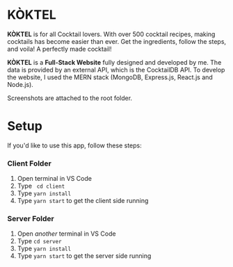 # KÒKTEL

**KÒKTEL** is for all Cocktail lovers.
With over 500 cocktail recipes, making cocktails has become easier than ever.
Get the ingredients, follow the steps, and voila! A perfectly made cocktail!

**KÒKTEL** is a **Full-Stack Website** fully designed and developed by me.
The data is provided by an external API, which is the CocktailDB API.
To develop the website, I used the MERN stack (MongoDB, Express.js, React.js and Node.js).

Screenshots are attached to the root folder.

# Setup

If you'd like to use this app, follow these steps:

### Client Folder

1. Open terminal in VS Code
2. Type ` cd client`
3. Type `yarn install`
4. Type `yarn start` to get the client side running

### Server Folder

1. Open _another_ terminal in VS Code
2. Type `cd server`
3. Type `yarn install`
4. Type `yarn start` to get the server side running

<!-- ### Side Note

The _accounts_ (Signing in/up) and _favorites_ will not load, since I used MongoDB to provide this data.
In order to get these two to work, create a `.env` file in the `server` folder and connect your MongoDB to the app. -->
